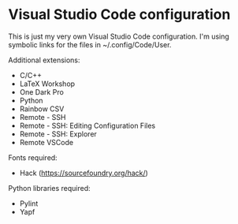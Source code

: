# Visual Studio Code configuration

This is just my very own Visual Studio Code configuration. I'm using symbolic links for the files 
in ~/.config/Code/User.

Additional extensions:
- C/C++
- LaTeX Workshop
- One Dark Pro
- Python
- Rainbow CSV
- Remote - SSH
- Remote - SSH: Editing Configuration Files
- Remote - SSH: Explorer
- Remote VSCode

Fonts required:
- Hack (https://sourcefoundry.org/hack/)

Python libraries required:
- Pylint
- Yapf
